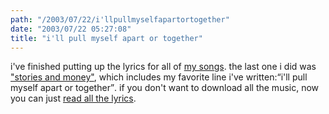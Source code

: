```yaml
---
path: "/2003/07/22/i'llpullmyselfapartortogether" 
date: "2003/07/22 05:27:08" 
title: "i'll pull myself apart or together" 
---
```

<p>i've finished putting up the lyrics for all of <a href="http://music.randomchaos.com/">my songs</a>. the last one i did was <a href="http://www.randomchaos.com/document.php?source=lyrics/stories_and_money">"stories and money"</a>, which includes my favorite line i've written:<q>i'll pull myself apart or together</q>. if you don't want to download all the music, now you can just <a href="http://www.randomchaos.com/document.php">read all the lyrics</a>.</p>